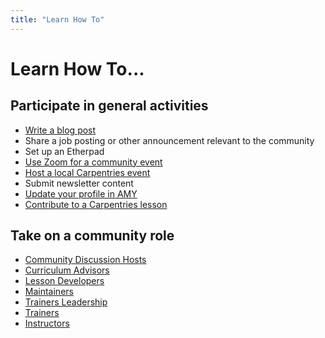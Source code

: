 ```yaml
---
title: "Learn How To"
---
```


# Learn How To...

## Participate in general activities

* [Write a blog post](https://docs.carpentries.org/topic_folders/communications/guides/submit_blog_post.html)
* Share a job posting or other announcement relevant to the community
* Set up an Etherpad
* [Use Zoom for a community event](https://docs.carpentries.org/topic_folders/communications/tools/zoom_rooms.html#)
* [Host a local Carpentries event](https://carpentryconnect.org/)
* Submit newsletter content
* [Update your profile in AMY](https://carpentries.github.io/amy/users_guide/community_index)
* [Contribute to a Carpentries lesson](https://docs.carpentries.org/topic_folders/maintainers/contributing.html)

## Take on a community role

* <a href="/community/discussion_host.html#step-by-step-guides">Community Discussion Hosts</a>  
* <a href="/curriculum/curriculum_advisors.html#step-by-step-guides">Curriculum Advisors</a>
* <a href="/curriculum/lesson_developers.html#step-by-step-guides">Lesson Developers</a>
* <a href="/curriculum/maintainers.html#step-by-step-guides">Maintainers</a>
* <a href="/instructor_training/trainers_leadership.html#step-by-step-guides">Trainers Leadership</a>
* <a href="/instructor_training/trainers.html#step-by-step-guides">Trainers</a>
* <a href="/workshops/instructors.html#step-by-step-guides">Instructors</a>